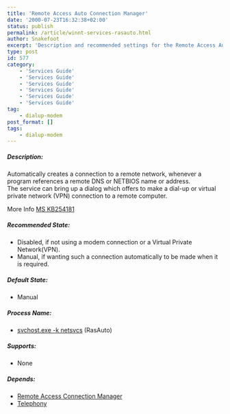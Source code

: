 ```yaml
---
title: 'Remote Access Auto Connection Manager'
date: '2000-07-23T16:32:38+02:00'
status: publish
permalink: /article/winnt-services-rasauto.html
author: Snakefoot
excerpt: 'Description and recommended settings for the Remote Access Auto Connection Manager service.'
type: post
id: 577
category:
    - 'Services Guide'
    - 'Services Guide'
    - 'Services Guide'
    - 'Services Guide'
    - 'Services Guide'
    - 'Services Guide'
tag:
    - dialup-modem
post_format: []
tags:
    - dialup-modem
---
```

##### Description:

 Automatically creates a connection to a remote network, whenever a program references a remote DNS or NETBIOS name or address.  
 The service can bring up a dialog which offers to make a dial-up or virtual private network (VPN) connection to a remote computer.  
  
 More Info [MS KB254181](http://support.microsoft.com/kb/254181 "Description of the Functions of Remote Access Auto Connection Manager Service and Autodial [Q254181]")  
  
##### Recommended State:

- Disabled, if not using a modem connection or a Virtual Private Network(VPN).
- Manual, if wanting such a connection automatically to be made when it is required.

##### Default State:

- Manual

##### Process Name:

- [svchost.exe -k netsvcs](/article/winnt-services-wrapper.html) (RasAuto)

##### Supports:

- None

##### Depends:

- [Remote Access Connection Manager](/article/winnt-services-rasman.html)
- [Telephony](/article/winnt-services-tapisrv.html)